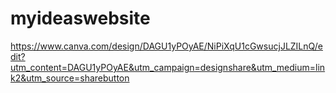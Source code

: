 # myideaswebsite
https://www.canva.com/design/DAGU1yPOyAE/NiPiXqU1cGwsucjJLZILnQ/edit?utm_content=DAGU1yPOyAE&utm_campaign=designshare&utm_medium=link2&utm_source=sharebutton
